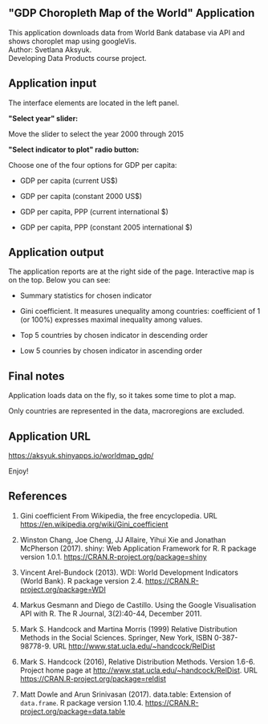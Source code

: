 
## "GDP Choropleth Map of the World" Application

This application downloads data from World Bank database via API and shows choroplet map using googleVis.  
Author: Svetlana Aksyuk.  
Developing Data Products course project.   

## Application input   

The interface elements are located in the left panel.

**"Select year" slider:**

Move the slider to select the year 2000 through 2015  

**"Select indicator to plot" radio button:**

Choose one of the four options for  GDP per capita:  

- GDP per capita (current US$)  

- GDP per capita (constant 2000 US$)  

- GDP per capita, PPP (current international $)  

- GDP per capita, PPP (constant 2005 international $)   

## Application output  

The application reports are at the right side of the page. Interactive map is on the top. Below you can see:  

- Summary statistics for chosen indicator   

- Gini coefficient. It measures unequality among countries: coefficient of 1 (or 100%) expresses maximal inequality among values.  

- Top 5 countries by chosen indicator in descending order  

- Low 5 counries by chosen indicator in ascending order  

## Final notes 

Application loads data on the fly, so it takes some time to plot a map.  

Only countries are represented in the data, macroregions are excluded.   

## Application URL

https://aksyuk.shinyapps.io/worldmap_gdp/

Enjoy!

## References

1. Gini coefficient From Wikipedia, the free encyclopedia. URL https://en.wikipedia.org/wiki/Gini_coefficient   

1. Winston Chang, Joe Cheng, JJ Allaire, Yihui Xie and Jonathan McPherson (2017). shiny: Web Application Framework for R. R package version 1.0.1. https://CRAN.R-project.org/package=shiny

2. Vincent Arel-Bundock (2013). WDI: World Development Indicators (World Bank). R package version 2.4. https://CRAN.R-project.org/package=WDI  
  
3. Markus Gesmann and Diego de Castillo. Using the Google Visualisation API with R. The R Journal, 3(2):40-44, December 2011.  
  
4. Mark S. Handcock and Martina Morris (1999) Relative Distribution Methods in the Social Sciences. Springer, New York, ISBN 0-387-98778-9. URL http://www.stat.ucla.edu/~handcock/RelDist  

5. Mark S. Handcock (2016), Relative Distribution Methods. Version 1.6-6. Project home page at http://www.stat.ucla.edu/~handcock/RelDist. URL https://CRAN.R-project.org/package=reldist  
  
6. Matt Dowle and Arun Srinivasan (2017). data.table: Extension of `data.frame`. R package version 1.10.4. https://CRAN.R-project.org/package=data.table  
